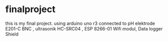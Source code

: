 # finalproject
this is my final project. using arduino uno r3 connected to pH elektrode E201-C BNC , ultrasonik HC-SRC04 , ESP 8266-01 Wifi modul, Data logger Shield 
